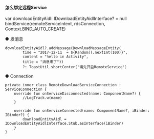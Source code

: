 #### 怎么绑定远程Service  

var downloadEntityAidl: IDownloadEntityAidlInterface? = null  
bindService(remoteServiceIntent, rdsConnection, Context.BIND_AUTO_CREATE)  

● 发消息  
```
downloadEntityAidl?.addMessage(DownloadMessageEntity(
        time = "2017-12-11  = ${Random().nextInt(100)}",
        content = "hello in Activity",
        title = "消息来了"))
        ?: ToastUtil.shortCenter("请先开启RemoteService")
```

● Connection  
```
private inner class RemoteDownloadServiceConnection : ServiceConnection {
    override fun onServiceDisconnected(name: ComponentName?) {
        //LogTrack.w(name)
    }

    override fun onServiceConnected(name: ComponentName?, iBinder: IBinder?) {
        downloadEntityAidl = IDownloadEntityAidlInterface.Stub.asInterface(iBinder)
    }
}

```